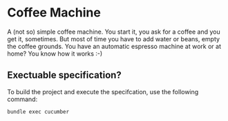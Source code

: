 # Coffee Machine

A (not so) simple coffee machine. You start it, you ask for a coffee and you
get it, sometimes. But most of time you have to add water or beans, empty the
coffee grounds. You have an automatic espresso machine at work or at home? You know
how it works :-)

## Exectuable specification?

To build the project and execute the specifcation, use the following command:

    bundle exec cucumber

